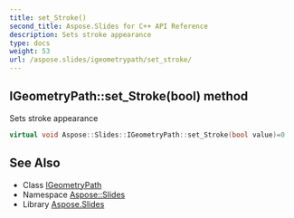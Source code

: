 ```yaml
---
title: set_Stroke()
second_title: Aspose.Slides for C++ API Reference
description: Sets stroke appearance
type: docs
weight: 53
url: /aspose.slides/igeometrypath/set_stroke/
---
```

## IGeometryPath::set_Stroke(bool) method


Sets stroke appearance

```cpp
virtual void Aspose::Slides::IGeometryPath::set_Stroke(bool value)=0
```

## See Also

* Class [IGeometryPath](../)
* Namespace [Aspose::Slides](../../)
* Library [Aspose.Slides](../../../)